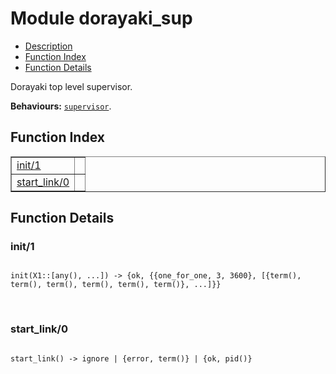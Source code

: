 

# Module dorayaki_sup #
* [Description](#description)
* [Function Index](#index)
* [Function Details](#functions)

Dorayaki top level supervisor.

__Behaviours:__ [`supervisor`](supervisor.md).

<a name="index"></a>

## Function Index ##


<table width="100%" border="1" cellspacing="0" cellpadding="2" summary="function index"><tr><td valign="top"><a href="#init-1">init/1</a></td><td></td></tr><tr><td valign="top"><a href="#start_link-0">start_link/0</a></td><td></td></tr></table>


<a name="functions"></a>

## Function Details ##

<a name="init-1"></a>

### init/1 ###

<pre><code>
init(X1::[any(), ...]) -&gt; {ok, {{one_for_one, 3, 3600}, [{term(), term(), term(), term(), term(), term()}, ...]}}
</code></pre>
<br />

<a name="start_link-0"></a>

### start_link/0 ###

<pre><code>
start_link() -&gt; ignore | {error, term()} | {ok, pid()}
</code></pre>
<br />


